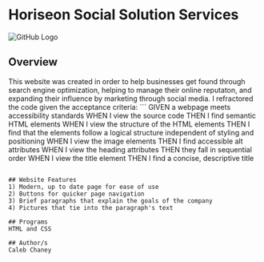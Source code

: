 # Horiseon Social Solution Services
![GitHub Logo](./assets/images/social-media-marketing.jpg)

## Overview
This website was created in order to help businesses get found through search engine optimization, helping to manage their online reputaton, and expanding their influence by marketing through social media. I refractored the code given the acceptance criteria: ```
GIVEN a webpage meets accessibility standards
WHEN I view the source code
THEN I find semantic HTML elements
WHEN I view the structure of the HTML elements
THEN I find that the elements follow a logical structure independent of styling and positioning
WHEN I view the image elements
THEN I find accessible alt attributes
WHEN I view the heading attributes
THEN they fall in sequential order
WHEN I view the title element
THEN I find a concise, descriptive title
```

## Website Features
1) Modern, up to date page for ease of use 
2) Buttons for quicker page navigation
3) Brief paragraphs that explain the goals of the company
4) Pictures that tie into the paragraph's text

## Programs 
HTML and CSS

## Author/s
Caleb Chaney
